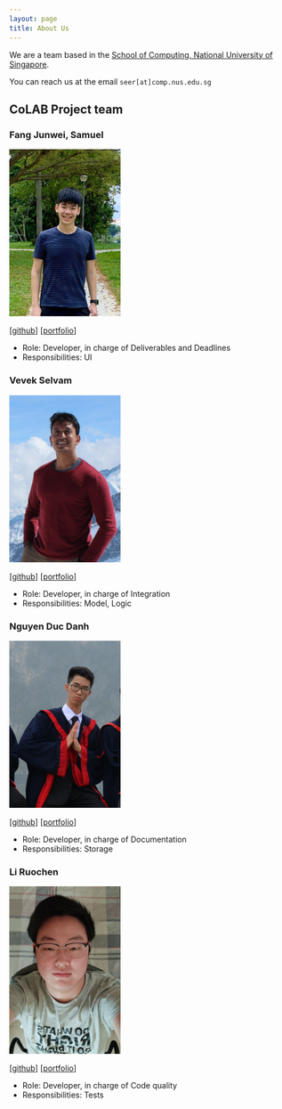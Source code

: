 ```yaml
---
layout: page
title: About Us
---
```


We are a team based in the [School of Computing, National University of Singapore](http://www.comp.nus.edu.sg).

You can reach us at the email `seer[at]comp.nus.edu.sg`

## CoLAB Project team

### Fang Junwei, Samuel

<img src="images/samuelfangjw.png" width="200px">

[[github](https://github.com/samuelfangjw)]
[[portfolio](team/samuelfangjw.md)]

* Role: Developer, in charge of Deliverables and Deadlines
* Responsibilities: UI

### Vevek Selvam

<img src="images/vevek.png" width="200px">

[[github](https://github.com/vevek)]
[[portfolio](team/vevek.md)]

* Role: Developer, in charge of Integration
* Responsibilities: Model, Logic

### Nguyen Duc Danh

<img src="images/eriksen2411.png" width="200px">

[[github](https://github.com/Eriksen2411)]
[[portfolio](team/eriksen2411.md)]

* Role: Developer, in charge of Documentation
* Responsibilities: Storage

### Li Ruochen

<img src="images/lirc572.png" width="200px">

[[github](https://github.com/lirc572)]
[[portfolio](team/lirc572.md)]

* Role: Developer, in charge of Code quality
* Responsibilities: Tests

